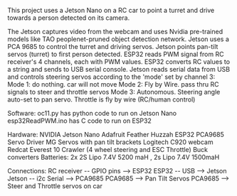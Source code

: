 This project uses a Jetson Nano on a RC car to point a turret and drive towards a person detected on its camera. 

The Jetson captures video from the webcam and uses Nvidia pre-trained models like TAO peoplenet-pruned object detection network.
Jetson uses a PCA 9685 to control the turret and driving servos. Jetson points pan-tilt servos (turret) to first person detected.
ESP32 reads PWM signal from RC receiver's 4 channels, each with PWM values. ESP32 converts RC values to a string and sends to USB serial console.
Jetson reads serial data from USB and controls steering servos according to the 'mode' set by channel 3: 
  Mode 1: do nothing. car will not move
  Mode 2: Fly by Wire. pass thru RC signals to steer and throttle servos
  Mode 3: Autonomous. Steering angle auto-set to pan servo. Throttle is fly by wire (RC/human control)

Software:
oc11.py has python code to run on Jetson Nano
esp32ReadPWM.ino has C code to run on ESP32

Hardware:
NVIDIA Jetson Nano
Adafruit Feather Huzzah ESP32
PCA9685 Servo Driver
MG Servos with pan tilt brackets
Logitech C920 webcam
Redcat Everest 10 Crawler (4 wheel steering and ESC Throttle)
Buck converters
Batteries: 2x 2S Lipo 7.4V 5200 maH , 2s Lipo 7.4V 1500maH

Connections:
RC receiver -- GPIO pins --> ESP32
ESP32 -- USB --> Jetson
Jetson -- i2c Serial --> PCA9685
PCA9685 --> Pan Tilt Servos
PCA9685 --> Steer and Throttle servos on car

